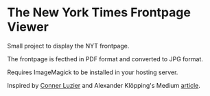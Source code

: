 # The New York Times Frontpage Viewer

Small project to display the NYT frontpage.

The frontpage is fecthed in PDF format and converted to JPG format.

Requires ImageMagick to be installed in your hosting server.

Inspired by [Conner Luzier](https://cluzier.github.io) and Alexander Klöpping's Medium [article](https://alexanderklopping.medium.com/an-updated-daily-front-page-of-the-new-york-times-as-artwork-on-your-wall-3b28c3261478).
